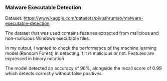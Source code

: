 ### Malware Executable Detection
Dataset: https://www.kaggle.com/datasets/piyushrumao/malware-executable-detection

The dataset that was used contains features extracted from malicious and non-malicious Windows executable files.

In my output, I wanted to check the performance of the machine learning model (Random Forest) in detecting if it is malicious or not. Features are expressed in binary notation


The model detected an accuracy of 98%, alongside the recall score of 0.99 which detects correctly without false positives.

